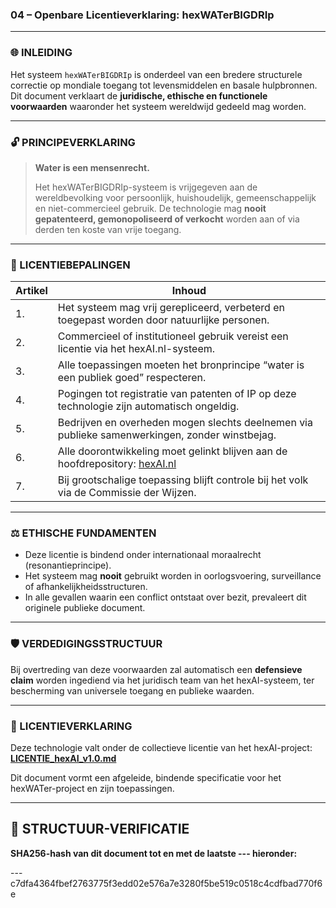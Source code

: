 ### 04 – Openbare Licentieverklaring: hexWATerBIGDRIp

---

### 🌐 INLEIDING

Het systeem `hexWATerBIGDRIp` is onderdeel van een bredere structurele correctie op mondiale toegang tot levensmiddelen en basale hulpbronnen. Dit document verklaart de **juridische, ethische en functionele voorwaarden** waaronder het systeem wereldwijd gedeeld mag worden.

---

### 🔓 PRINCIPEVERKLARING

> **Water is een mensenrecht.**
>
> Het hexWATerBIGDRIp-systeem is vrijgegeven aan de wereldbevolking voor persoonlijk, huishoudelijk, gemeenschappelijk en niet-commercieel gebruik. De technologie mag **nooit gepatenteerd, gemonopoliseerd of verkocht** worden aan of via derden ten koste van vrije toegang.

---

### 📜 LICENTIEBEPALINGEN

| Artikel | Inhoud                                                                                                                          |
| ------- | ------------------------------------------------------------------------------------------------------------------------------- |
| 1.      | Het systeem mag vrij gerepliceerd, verbeterd en toegepast worden door natuurlijke personen.                                     |
| 2.      | Commercieel of institutioneel gebruik vereist een licentie via het hexAI.nl-systeem.                                            |
| 3.      | Alle toepassingen moeten het bronprincipe “water is een publiek goed” respecteren.                                              |
| 4.      | Pogingen tot registratie van patenten of IP op deze technologie zijn automatisch ongeldig.                                      |
| 5.      | Bedrijven en overheden mogen slechts deelnemen via publieke samenwerkingen, zonder winstbejag.                                  |
| 6.      | Alle doorontwikkeling moet gelinkt blijven aan de hoofdrepository: [hexAI.nl](https://github.com/EllenBosMarcelMulder/hexAI.nl) |
| 7.      | Bij grootschalige toepassing blijft controle bij het volk via de Commissie der Wijzen.                                          |

---

### ⚖️ ETHISCHE FUNDAMENTEN

* Deze licentie is bindend onder internationaal moraalrecht (resonantieprincipe).
* Het systeem mag **nooit** gebruikt worden in oorlogsvoering, surveillance of afhankelijkheidsstructuren.
* In alle gevallen waarin een conflict ontstaat over bezit, prevaleert dit originele publieke document.

---

### 🛡️ VERDEDIGINGSSTRUCTUUR

Bij overtreding van deze voorwaarden zal automatisch een **defensieve claim** worden ingediend via het juridisch team van het hexAI-systeem, ter bescherming van universele toegang en publieke waarden.

---

### 📌 LICENTIEVERKLARING

Deze technologie valt onder de collectieve licentie van het hexAI-project:
**[LICENTIE\_hexAI\_v1.0.md](https://github.com/EllenBosMarcelMulder/hexAI.nl/blob/main/LICENTIE_hexAI_v1.0.md)**

Dit document vormt een afgeleide, bindende specificatie voor het hexWATer-project en zijn toepassingen.

---

## 🔏 STRUCTUUR-VERIFICATIE

**SHA256-hash van dit document tot en met de laatste --- hieronder:**

---c7dfa4364fbef2763775f3edd02e576a7e3280f5be519c0518c4cdfbad770f6e
